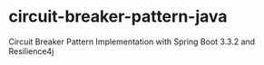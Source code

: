 # circuit-breaker-pattern-java
Circuit Breaker Pattern Implementation with Spring Boot 3.3.2 and Resilience4j
